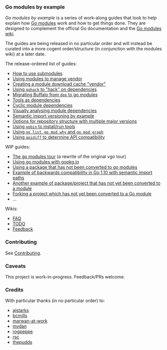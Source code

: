 ### Go modules by example

_Go modules by example_ is a series of work-along guides that look to help explain how [Go
modules](https://golang.org/cmd/go/#hdr-Modules__module_versions__and_more) work and how to get things done. They are
designed to complement the official Go documentation and the [Go modules
wiki](https://github.com/golang/go/wiki/Modules).

The guides are being released in no particular order and will instead be curated into a more cogent order/structure (in
conjunction with the modules wiki) at a later date.

The release-ordered list of guides:

* [How to use submodules](009_submodules/README.md)
* [Using modules to manage
  vendor](008_vendor_example/README.md)
* [Creating a module download cache
  "vendor"](012_modvendor/README.md)
* [Using `gohack` to "hack" on
  dependencies](011_using_gohack/README.md)
* [Migrating Buffalo from `dep` to go
  modules](003_migrate_buffalo/README.md)
* [Tools as dependencies](010_tools/README.md)
* [Cyclic module dependencies](013_cyclic/README.md)
* [Visually analysing module dependencies](014_mod_graph/README.md)
* [Semantic import versioning by example](015_semantic_import_versioning/README.md)
* [Options for repository structure with multiple major versions](016_major_version_repo_strategy/README.md)
* [Using `gobin` to install/run tools](017_using_gobin/README.md)
* [Using `go list`, `go mod why` and `go mod graph`](018_go_list_mod_graph_why/README.md)
* [Using `apidiff` to determine API compatibility](019_apidiff/README.md)

WIP guides:

* [The go modules tour](001_go_modules_tour/README.md) (a
  rewrite of the original vgo tour)
* [Using go modules with
  gopkg.in](002_using_gopkg_in/README.md)
* [Using a package that has not been converted to go
  modules](004_echo_example/README.md)
* [Example of backwards compatibility in Go 1.10 with semantic import
  paths](005_old_go/README.md)
* [Another example of package/project that has not yet been converted to a
  module](006_not_yet_go_module/README.md)
* [Forking a project which has not yet been converted to a Go
  module](007_old_code_replace/README.md)
* ...

Wikis:

* [FAQ](https://github.com/go-modules-by-example/index/wiki/FAQ)
* [TODO](https://github.com/go-modules-by-example/index/wiki/TODO)
* [Feedback](https://github.com/go-modules-by-example/index/wiki/Feedback)

### Contributing

See [Contributing](CONTRIBUTING.md).

### Caveats

This project is work-in-progress. Feedback/PRs welcome.

### Credits

With particular thanks (in no particular order) to:

* [ajstarks](https://github.com/ajstarks)
* [bcmills](https://github.com/bcmills)
* [marwan-at-work](https://github.com/marwan-at-work)
* [mvdan](https://github.com/mvdan)
* [rogpeppe](https://github.com/rogpeppe)
* [rsc](https://github.com/rsc)
* [thepudds](https://github.com/thepudds)
